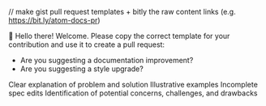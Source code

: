 // make gist pull request templates + bitly the raw content links (e.g. https://bit.ly/atom-docs-pr)

👋 Hello there! Welcome. Please copy the correct template for your contribution and use it to create a pull request:

* Are you suggesting a documentation improvement?
* Are you suggesting a style upgrade? 

Clear explanation of problem and solution
Illustrative examples
Incomplete spec edits
Identification of potential concerns, challenges, and drawbacks
